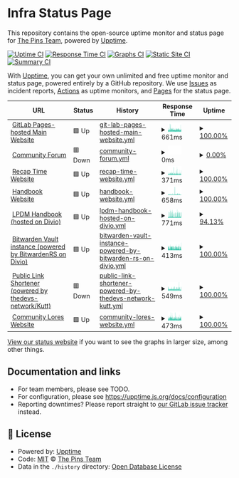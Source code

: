 # Infra Status Page

This repository contains the open-source uptime monitor and status page for [The Pins Team](https://madebythepins.tk), powered by [Upptime](https://github.com/upptime/upptime).

[![Uptime CI](https://github.com/MadeByThePinsHub/are-we-down/workflows/Uptime%20CI/badge.svg)](https://github.com/MadeByThePinsHub/are-we-down/actions?query=workflow%3A%22Uptime+CI%22)
[![Response Time CI](https://github.com/MadeByThePinsHub/are-we-down/workflows/Response%20Time%20CI/badge.svg)](https://github.com/MadeByThePinsHub/are-we-down/actions?query=workflow%3A%22Response+Time+CI%22)
[![Graphs CI](https://github.com/MadeByThePinsHub/are-we-down/workflows/Graphs%20CI/badge.svg)](https://github.com/MadeByThePinsHub/are-we-down/actions?query=workflow%3A%22Graphs+CI%22)
[![Static Site CI](https://github.com/MadeByThePinsHub/are-we-down/workflows/Static%20Site%20CI/badge.svg)](https://github.com/MadeByThePinsHub/are-we-down/actions?query=workflow%3A%22Static+Site+CI%22)
[![Summary CI](https://github.com/MadeByThePinsHub/are-we-down/workflows/Summary%20CI/badge.svg)](https://github.com/MadeByThePinsHub/are-we-down/actions?query=workflow%3A%22Summary+CI%22)

With [Upptime](https://upptime.js.org), you can get your own unlimited and free uptime monitor and status page, powered entirely by a GitHub repository. We use [Issues](https://github.com/MadeByThePinsHub/are-we-down/issues) as incident reports, [Actions](https://github.com/MadeByThePinsHub/are-we-down/actions) as uptime monitors, and [Pages](https://MadeByThePinsHub.github.io/are-we-down) for the status page.

<!--start: status pages-->
<!-- This summary is generated by Upptime (https://github.com/upptime/upptime) -->
<!-- Do not edit this manually, your changes will be overwritten -->
<!-- prettier-ignore -->
| URL | Status | History | Response Time | Uptime |
| --- | ------ | ------- | ------------- | ------ |
| <img alt="" src="https://favicons.githubusercontent.com/madebythepins.tk" height="13"> [GitLab Pages-hosted Main Website](https://madebythepins.tk) | 🟩 Up | [git-lab-pages-hosted-main-website.yml](https://github.com/MadeByThePinsHub/are-we-down/commits/HEAD/history/git-lab-pages-hosted-main-website.yml) | <details><summary><img alt="Response time graph" src="./graphs/git-lab-pages-hosted-main-website/response-time-week.png" height="20"> 661ms</summary><br><a href="https://MadeByThePinsHub.github.io/are-we-down/history/git-lab-pages-hosted-main-website"><img alt="Response time 770" src="https://img.shields.io/endpoint?url=https%3A%2F%2Fraw.githubusercontent.com%2FMadeByThePinsHub%2Fare-we-down%2FHEAD%2Fapi%2Fgit-lab-pages-hosted-main-website%2Fresponse-time.json"></a><br><a href="https://MadeByThePinsHub.github.io/are-we-down/history/git-lab-pages-hosted-main-website"><img alt="24-hour response time 581" src="https://img.shields.io/endpoint?url=https%3A%2F%2Fraw.githubusercontent.com%2FMadeByThePinsHub%2Fare-we-down%2FHEAD%2Fapi%2Fgit-lab-pages-hosted-main-website%2Fresponse-time-day.json"></a><br><a href="https://MadeByThePinsHub.github.io/are-we-down/history/git-lab-pages-hosted-main-website"><img alt="7-day response time 661" src="https://img.shields.io/endpoint?url=https%3A%2F%2Fraw.githubusercontent.com%2FMadeByThePinsHub%2Fare-we-down%2FHEAD%2Fapi%2Fgit-lab-pages-hosted-main-website%2Fresponse-time-week.json"></a><br><a href="https://MadeByThePinsHub.github.io/are-we-down/history/git-lab-pages-hosted-main-website"><img alt="30-day response time 812" src="https://img.shields.io/endpoint?url=https%3A%2F%2Fraw.githubusercontent.com%2FMadeByThePinsHub%2Fare-we-down%2FHEAD%2Fapi%2Fgit-lab-pages-hosted-main-website%2Fresponse-time-month.json"></a><br><a href="https://MadeByThePinsHub.github.io/are-we-down/history/git-lab-pages-hosted-main-website"><img alt="1-year response time 770" src="https://img.shields.io/endpoint?url=https%3A%2F%2Fraw.githubusercontent.com%2FMadeByThePinsHub%2Fare-we-down%2FHEAD%2Fapi%2Fgit-lab-pages-hosted-main-website%2Fresponse-time-year.json"></a></details> | <details><summary><a href="https://MadeByThePinsHub.github.io/are-we-down/history/git-lab-pages-hosted-main-website">100.00%</a></summary><a href="https://MadeByThePinsHub.github.io/are-we-down/history/git-lab-pages-hosted-main-website"><img alt="All-time uptime 99.89%" src="https://img.shields.io/endpoint?url=https%3A%2F%2Fraw.githubusercontent.com%2FMadeByThePinsHub%2Fare-we-down%2FHEAD%2Fapi%2Fgit-lab-pages-hosted-main-website%2Fuptime.json"></a><br><a href="https://MadeByThePinsHub.github.io/are-we-down/history/git-lab-pages-hosted-main-website"><img alt="24-hour uptime 100.00%" src="https://img.shields.io/endpoint?url=https%3A%2F%2Fraw.githubusercontent.com%2FMadeByThePinsHub%2Fare-we-down%2FHEAD%2Fapi%2Fgit-lab-pages-hosted-main-website%2Fuptime-day.json"></a><br><a href="https://MadeByThePinsHub.github.io/are-we-down/history/git-lab-pages-hosted-main-website"><img alt="7-day uptime 100.00%" src="https://img.shields.io/endpoint?url=https%3A%2F%2Fraw.githubusercontent.com%2FMadeByThePinsHub%2Fare-we-down%2FHEAD%2Fapi%2Fgit-lab-pages-hosted-main-website%2Fuptime-week.json"></a><br><a href="https://MadeByThePinsHub.github.io/are-we-down/history/git-lab-pages-hosted-main-website"><img alt="30-day uptime 100.00%" src="https://img.shields.io/endpoint?url=https%3A%2F%2Fraw.githubusercontent.com%2FMadeByThePinsHub%2Fare-we-down%2FHEAD%2Fapi%2Fgit-lab-pages-hosted-main-website%2Fuptime-month.json"></a><br><a href="https://MadeByThePinsHub.github.io/are-we-down/history/git-lab-pages-hosted-main-website"><img alt="1-year uptime 99.89%" src="https://img.shields.io/endpoint?url=https%3A%2F%2Fraw.githubusercontent.com%2FMadeByThePinsHub%2Fare-we-down%2FHEAD%2Fapi%2Fgit-lab-pages-hosted-main-website%2Fuptime-year.json"></a></details>
| <img alt="" src="https://favicons.githubusercontent.com/community.madebythepins.tk" height="13"> [Community Forum](https://community.madebythepins.tk) | 🟥 Down | [community-forum.yml](https://github.com/MadeByThePinsHub/are-we-down/commits/HEAD/history/community-forum.yml) | <details><summary><img alt="Response time graph" src="./graphs/community-forum/response-time-week.png" height="20"> 0ms</summary><br><a href="https://MadeByThePinsHub.github.io/are-we-down/history/community-forum"><img alt="Response time 2357" src="https://img.shields.io/endpoint?url=https%3A%2F%2Fraw.githubusercontent.com%2FMadeByThePinsHub%2Fare-we-down%2FHEAD%2Fapi%2Fcommunity-forum%2Fresponse-time.json"></a><br><a href="https://MadeByThePinsHub.github.io/are-we-down/history/community-forum"><img alt="24-hour response time 0" src="https://img.shields.io/endpoint?url=https%3A%2F%2Fraw.githubusercontent.com%2FMadeByThePinsHub%2Fare-we-down%2FHEAD%2Fapi%2Fcommunity-forum%2Fresponse-time-day.json"></a><br><a href="https://MadeByThePinsHub.github.io/are-we-down/history/community-forum"><img alt="7-day response time 0" src="https://img.shields.io/endpoint?url=https%3A%2F%2Fraw.githubusercontent.com%2FMadeByThePinsHub%2Fare-we-down%2FHEAD%2Fapi%2Fcommunity-forum%2Fresponse-time-week.json"></a><br><a href="https://MadeByThePinsHub.github.io/are-we-down/history/community-forum"><img alt="30-day response time 0" src="https://img.shields.io/endpoint?url=https%3A%2F%2Fraw.githubusercontent.com%2FMadeByThePinsHub%2Fare-we-down%2FHEAD%2Fapi%2Fcommunity-forum%2Fresponse-time-month.json"></a><br><a href="https://MadeByThePinsHub.github.io/are-we-down/history/community-forum"><img alt="1-year response time 2357" src="https://img.shields.io/endpoint?url=https%3A%2F%2Fraw.githubusercontent.com%2FMadeByThePinsHub%2Fare-we-down%2FHEAD%2Fapi%2Fcommunity-forum%2Fresponse-time-year.json"></a></details> | <details><summary><a href="https://MadeByThePinsHub.github.io/are-we-down/history/community-forum">0.00%</a></summary><a href="https://MadeByThePinsHub.github.io/are-we-down/history/community-forum"><img alt="All-time uptime 0.09%" src="https://img.shields.io/endpoint?url=https%3A%2F%2Fraw.githubusercontent.com%2FMadeByThePinsHub%2Fare-we-down%2FHEAD%2Fapi%2Fcommunity-forum%2Fuptime.json"></a><br><a href="https://MadeByThePinsHub.github.io/are-we-down/history/community-forum"><img alt="24-hour uptime 0.00%" src="https://img.shields.io/endpoint?url=https%3A%2F%2Fraw.githubusercontent.com%2FMadeByThePinsHub%2Fare-we-down%2FHEAD%2Fapi%2Fcommunity-forum%2Fuptime-day.json"></a><br><a href="https://MadeByThePinsHub.github.io/are-we-down/history/community-forum"><img alt="7-day uptime 0.00%" src="https://img.shields.io/endpoint?url=https%3A%2F%2Fraw.githubusercontent.com%2FMadeByThePinsHub%2Fare-we-down%2FHEAD%2Fapi%2Fcommunity-forum%2Fuptime-week.json"></a><br><a href="https://MadeByThePinsHub.github.io/are-we-down/history/community-forum"><img alt="30-day uptime 0.00%" src="https://img.shields.io/endpoint?url=https%3A%2F%2Fraw.githubusercontent.com%2FMadeByThePinsHub%2Fare-we-down%2FHEAD%2Fapi%2Fcommunity-forum%2Fuptime-month.json"></a><br><a href="https://MadeByThePinsHub.github.io/are-we-down/history/community-forum"><img alt="1-year uptime 0.09%" src="https://img.shields.io/endpoint?url=https%3A%2F%2Fraw.githubusercontent.com%2FMadeByThePinsHub%2Fare-we-down%2FHEAD%2Fapi%2Fcommunity-forum%2Fuptime-year.json"></a></details>
| <img alt="" src="https://favicons.githubusercontent.com/recaptime.tk" height="13"> [Recap Time Website](https://recaptime.tk) | 🟩 Up | [recap-time-website.yml](https://github.com/MadeByThePinsHub/are-we-down/commits/HEAD/history/recap-time-website.yml) | <details><summary><img alt="Response time graph" src="./graphs/recap-time-website/response-time-week.png" height="20"> 371ms</summary><br><a href="https://MadeByThePinsHub.github.io/are-we-down/history/recap-time-website"><img alt="Response time 460" src="https://img.shields.io/endpoint?url=https%3A%2F%2Fraw.githubusercontent.com%2FMadeByThePinsHub%2Fare-we-down%2FHEAD%2Fapi%2Frecap-time-website%2Fresponse-time.json"></a><br><a href="https://MadeByThePinsHub.github.io/are-we-down/history/recap-time-website"><img alt="24-hour response time 317" src="https://img.shields.io/endpoint?url=https%3A%2F%2Fraw.githubusercontent.com%2FMadeByThePinsHub%2Fare-we-down%2FHEAD%2Fapi%2Frecap-time-website%2Fresponse-time-day.json"></a><br><a href="https://MadeByThePinsHub.github.io/are-we-down/history/recap-time-website"><img alt="7-day response time 371" src="https://img.shields.io/endpoint?url=https%3A%2F%2Fraw.githubusercontent.com%2FMadeByThePinsHub%2Fare-we-down%2FHEAD%2Fapi%2Frecap-time-website%2Fresponse-time-week.json"></a><br><a href="https://MadeByThePinsHub.github.io/are-we-down/history/recap-time-website"><img alt="30-day response time 497" src="https://img.shields.io/endpoint?url=https%3A%2F%2Fraw.githubusercontent.com%2FMadeByThePinsHub%2Fare-we-down%2FHEAD%2Fapi%2Frecap-time-website%2Fresponse-time-month.json"></a><br><a href="https://MadeByThePinsHub.github.io/are-we-down/history/recap-time-website"><img alt="1-year response time 460" src="https://img.shields.io/endpoint?url=https%3A%2F%2Fraw.githubusercontent.com%2FMadeByThePinsHub%2Fare-we-down%2FHEAD%2Fapi%2Frecap-time-website%2Fresponse-time-year.json"></a></details> | <details><summary><a href="https://MadeByThePinsHub.github.io/are-we-down/history/recap-time-website">100.00%</a></summary><a href="https://MadeByThePinsHub.github.io/are-we-down/history/recap-time-website"><img alt="All-time uptime 99.96%" src="https://img.shields.io/endpoint?url=https%3A%2F%2Fraw.githubusercontent.com%2FMadeByThePinsHub%2Fare-we-down%2FHEAD%2Fapi%2Frecap-time-website%2Fuptime.json"></a><br><a href="https://MadeByThePinsHub.github.io/are-we-down/history/recap-time-website"><img alt="24-hour uptime 100.00%" src="https://img.shields.io/endpoint?url=https%3A%2F%2Fraw.githubusercontent.com%2FMadeByThePinsHub%2Fare-we-down%2FHEAD%2Fapi%2Frecap-time-website%2Fuptime-day.json"></a><br><a href="https://MadeByThePinsHub.github.io/are-we-down/history/recap-time-website"><img alt="7-day uptime 100.00%" src="https://img.shields.io/endpoint?url=https%3A%2F%2Fraw.githubusercontent.com%2FMadeByThePinsHub%2Fare-we-down%2FHEAD%2Fapi%2Frecap-time-website%2Fuptime-week.json"></a><br><a href="https://MadeByThePinsHub.github.io/are-we-down/history/recap-time-website"><img alt="30-day uptime 99.93%" src="https://img.shields.io/endpoint?url=https%3A%2F%2Fraw.githubusercontent.com%2FMadeByThePinsHub%2Fare-we-down%2FHEAD%2Fapi%2Frecap-time-website%2Fuptime-month.json"></a><br><a href="https://MadeByThePinsHub.github.io/are-we-down/history/recap-time-website"><img alt="1-year uptime 99.96%" src="https://img.shields.io/endpoint?url=https%3A%2F%2Fraw.githubusercontent.com%2FMadeByThePinsHub%2Fare-we-down%2FHEAD%2Fapi%2Frecap-time-website%2Fuptime-year.json"></a></details>
| <img alt="" src="https://favicons.githubusercontent.com/en.handbooksbythepins.gq" height="13"> [Handbook Website](https://en.handbooksbythepins.gq) | 🟩 Up | [handbook-website.yml](https://github.com/MadeByThePinsHub/are-we-down/commits/HEAD/history/handbook-website.yml) | <details><summary><img alt="Response time graph" src="./graphs/handbook-website/response-time-week.png" height="20"> 658ms</summary><br><a href="https://MadeByThePinsHub.github.io/are-we-down/history/handbook-website"><img alt="Response time 704" src="https://img.shields.io/endpoint?url=https%3A%2F%2Fraw.githubusercontent.com%2FMadeByThePinsHub%2Fare-we-down%2FHEAD%2Fapi%2Fhandbook-website%2Fresponse-time.json"></a><br><a href="https://MadeByThePinsHub.github.io/are-we-down/history/handbook-website"><img alt="24-hour response time 565" src="https://img.shields.io/endpoint?url=https%3A%2F%2Fraw.githubusercontent.com%2FMadeByThePinsHub%2Fare-we-down%2FHEAD%2Fapi%2Fhandbook-website%2Fresponse-time-day.json"></a><br><a href="https://MadeByThePinsHub.github.io/are-we-down/history/handbook-website"><img alt="7-day response time 658" src="https://img.shields.io/endpoint?url=https%3A%2F%2Fraw.githubusercontent.com%2FMadeByThePinsHub%2Fare-we-down%2FHEAD%2Fapi%2Fhandbook-website%2Fresponse-time-week.json"></a><br><a href="https://MadeByThePinsHub.github.io/are-we-down/history/handbook-website"><img alt="30-day response time 704" src="https://img.shields.io/endpoint?url=https%3A%2F%2Fraw.githubusercontent.com%2FMadeByThePinsHub%2Fare-we-down%2FHEAD%2Fapi%2Fhandbook-website%2Fresponse-time-month.json"></a><br><a href="https://MadeByThePinsHub.github.io/are-we-down/history/handbook-website"><img alt="1-year response time 704" src="https://img.shields.io/endpoint?url=https%3A%2F%2Fraw.githubusercontent.com%2FMadeByThePinsHub%2Fare-we-down%2FHEAD%2Fapi%2Fhandbook-website%2Fresponse-time-year.json"></a></details> | <details><summary><a href="https://MadeByThePinsHub.github.io/are-we-down/history/handbook-website">100.00%</a></summary><a href="https://MadeByThePinsHub.github.io/are-we-down/history/handbook-website"><img alt="All-time uptime 99.88%" src="https://img.shields.io/endpoint?url=https%3A%2F%2Fraw.githubusercontent.com%2FMadeByThePinsHub%2Fare-we-down%2FHEAD%2Fapi%2Fhandbook-website%2Fuptime.json"></a><br><a href="https://MadeByThePinsHub.github.io/are-we-down/history/handbook-website"><img alt="24-hour uptime 100.00%" src="https://img.shields.io/endpoint?url=https%3A%2F%2Fraw.githubusercontent.com%2FMadeByThePinsHub%2Fare-we-down%2FHEAD%2Fapi%2Fhandbook-website%2Fuptime-day.json"></a><br><a href="https://MadeByThePinsHub.github.io/are-we-down/history/handbook-website"><img alt="7-day uptime 100.00%" src="https://img.shields.io/endpoint?url=https%3A%2F%2Fraw.githubusercontent.com%2FMadeByThePinsHub%2Fare-we-down%2FHEAD%2Fapi%2Fhandbook-website%2Fuptime-week.json"></a><br><a href="https://MadeByThePinsHub.github.io/are-we-down/history/handbook-website"><img alt="30-day uptime 99.77%" src="https://img.shields.io/endpoint?url=https%3A%2F%2Fraw.githubusercontent.com%2FMadeByThePinsHub%2Fare-we-down%2FHEAD%2Fapi%2Fhandbook-website%2Fuptime-month.json"></a><br><a href="https://MadeByThePinsHub.github.io/are-we-down/history/handbook-website"><img alt="1-year uptime 99.88%" src="https://img.shields.io/endpoint?url=https%3A%2F%2Fraw.githubusercontent.com%2FMadeByThePinsHub%2Fare-we-down%2FHEAD%2Fapi%2Fhandbook-website%2Fuptime-year.json"></a></details>
| <img alt="" src="https://favicons.githubusercontent.com/repohubdev.tk" height="13"> [LPDM Handbook (hosted on Divio)](https://repohubdev.tk) | 🟩 Up | [lpdm-handbook-hosted-on-divio.yml](https://github.com/MadeByThePinsHub/are-we-down/commits/HEAD/history/lpdm-handbook-hosted-on-divio.yml) | <details><summary><img alt="Response time graph" src="./graphs/lpdm-handbook-hosted-on-divio/response-time-week.png" height="20"> 771ms</summary><br><a href="https://MadeByThePinsHub.github.io/are-we-down/history/lpdm-handbook-hosted-on-divio"><img alt="Response time 1297" src="https://img.shields.io/endpoint?url=https%3A%2F%2Fraw.githubusercontent.com%2FMadeByThePinsHub%2Fare-we-down%2FHEAD%2Fapi%2Flpdm-handbook-hosted-on-divio%2Fresponse-time.json"></a><br><a href="https://MadeByThePinsHub.github.io/are-we-down/history/lpdm-handbook-hosted-on-divio"><img alt="24-hour response time 805" src="https://img.shields.io/endpoint?url=https%3A%2F%2Fraw.githubusercontent.com%2FMadeByThePinsHub%2Fare-we-down%2FHEAD%2Fapi%2Flpdm-handbook-hosted-on-divio%2Fresponse-time-day.json"></a><br><a href="https://MadeByThePinsHub.github.io/are-we-down/history/lpdm-handbook-hosted-on-divio"><img alt="7-day response time 771" src="https://img.shields.io/endpoint?url=https%3A%2F%2Fraw.githubusercontent.com%2FMadeByThePinsHub%2Fare-we-down%2FHEAD%2Fapi%2Flpdm-handbook-hosted-on-divio%2Fresponse-time-week.json"></a><br><a href="https://MadeByThePinsHub.github.io/are-we-down/history/lpdm-handbook-hosted-on-divio"><img alt="30-day response time 1063" src="https://img.shields.io/endpoint?url=https%3A%2F%2Fraw.githubusercontent.com%2FMadeByThePinsHub%2Fare-we-down%2FHEAD%2Fapi%2Flpdm-handbook-hosted-on-divio%2Fresponse-time-month.json"></a><br><a href="https://MadeByThePinsHub.github.io/are-we-down/history/lpdm-handbook-hosted-on-divio"><img alt="1-year response time 1297" src="https://img.shields.io/endpoint?url=https%3A%2F%2Fraw.githubusercontent.com%2FMadeByThePinsHub%2Fare-we-down%2FHEAD%2Fapi%2Flpdm-handbook-hosted-on-divio%2Fresponse-time-year.json"></a></details> | <details><summary><a href="https://MadeByThePinsHub.github.io/are-we-down/history/lpdm-handbook-hosted-on-divio">94.13%</a></summary><a href="https://MadeByThePinsHub.github.io/are-we-down/history/lpdm-handbook-hosted-on-divio"><img alt="All-time uptime 97.96%" src="https://img.shields.io/endpoint?url=https%3A%2F%2Fraw.githubusercontent.com%2FMadeByThePinsHub%2Fare-we-down%2FHEAD%2Fapi%2Flpdm-handbook-hosted-on-divio%2Fuptime.json"></a><br><a href="https://MadeByThePinsHub.github.io/are-we-down/history/lpdm-handbook-hosted-on-divio"><img alt="24-hour uptime 98.61%" src="https://img.shields.io/endpoint?url=https%3A%2F%2Fraw.githubusercontent.com%2FMadeByThePinsHub%2Fare-we-down%2FHEAD%2Fapi%2Flpdm-handbook-hosted-on-divio%2Fuptime-day.json"></a><br><a href="https://MadeByThePinsHub.github.io/are-we-down/history/lpdm-handbook-hosted-on-divio"><img alt="7-day uptime 94.13%" src="https://img.shields.io/endpoint?url=https%3A%2F%2Fraw.githubusercontent.com%2FMadeByThePinsHub%2Fare-we-down%2FHEAD%2Fapi%2Flpdm-handbook-hosted-on-divio%2Fuptime-week.json"></a><br><a href="https://MadeByThePinsHub.github.io/are-we-down/history/lpdm-handbook-hosted-on-divio"><img alt="30-day uptime 96.92%" src="https://img.shields.io/endpoint?url=https%3A%2F%2Fraw.githubusercontent.com%2FMadeByThePinsHub%2Fare-we-down%2FHEAD%2Fapi%2Flpdm-handbook-hosted-on-divio%2Fuptime-month.json"></a><br><a href="https://MadeByThePinsHub.github.io/are-we-down/history/lpdm-handbook-hosted-on-divio"><img alt="1-year uptime 97.96%" src="https://img.shields.io/endpoint?url=https%3A%2F%2Fraw.githubusercontent.com%2FMadeByThePinsHub%2Fare-we-down%2FHEAD%2Fapi%2Flpdm-handbook-hosted-on-divio%2Fuptime-year.json"></a></details>
| <img alt="" src="https://favicons.githubusercontent.com/vault.madebythepins.tk" height="13"> [Bitwarden Vault instance (powered by BitwardenRS on Divio)](https://vault.madebythepins.tk) | 🟩 Up | [bitwarden-vault-instance-powered-by-bitwarden-rs-on-divio.yml](https://github.com/MadeByThePinsHub/are-we-down/commits/HEAD/history/bitwarden-vault-instance-powered-by-bitwarden-rs-on-divio.yml) | <details><summary><img alt="Response time graph" src="./graphs/bitwarden-vault-instance-powered-by-bitwarden-rs-on-divio/response-time-week.png" height="20"> 413ms</summary><br><a href="https://MadeByThePinsHub.github.io/are-we-down/history/bitwarden-vault-instance-powered-by-bitwarden-rs-on-divio"><img alt="Response time 479" src="https://img.shields.io/endpoint?url=https%3A%2F%2Fraw.githubusercontent.com%2FMadeByThePinsHub%2Fare-we-down%2FHEAD%2Fapi%2Fbitwarden-vault-instance-powered-by-bitwarden-rs-on-divio%2Fresponse-time.json"></a><br><a href="https://MadeByThePinsHub.github.io/are-we-down/history/bitwarden-vault-instance-powered-by-bitwarden-rs-on-divio"><img alt="24-hour response time 335" src="https://img.shields.io/endpoint?url=https%3A%2F%2Fraw.githubusercontent.com%2FMadeByThePinsHub%2Fare-we-down%2FHEAD%2Fapi%2Fbitwarden-vault-instance-powered-by-bitwarden-rs-on-divio%2Fresponse-time-day.json"></a><br><a href="https://MadeByThePinsHub.github.io/are-we-down/history/bitwarden-vault-instance-powered-by-bitwarden-rs-on-divio"><img alt="7-day response time 413" src="https://img.shields.io/endpoint?url=https%3A%2F%2Fraw.githubusercontent.com%2FMadeByThePinsHub%2Fare-we-down%2FHEAD%2Fapi%2Fbitwarden-vault-instance-powered-by-bitwarden-rs-on-divio%2Fresponse-time-week.json"></a><br><a href="https://MadeByThePinsHub.github.io/are-we-down/history/bitwarden-vault-instance-powered-by-bitwarden-rs-on-divio"><img alt="30-day response time 488" src="https://img.shields.io/endpoint?url=https%3A%2F%2Fraw.githubusercontent.com%2FMadeByThePinsHub%2Fare-we-down%2FHEAD%2Fapi%2Fbitwarden-vault-instance-powered-by-bitwarden-rs-on-divio%2Fresponse-time-month.json"></a><br><a href="https://MadeByThePinsHub.github.io/are-we-down/history/bitwarden-vault-instance-powered-by-bitwarden-rs-on-divio"><img alt="1-year response time 479" src="https://img.shields.io/endpoint?url=https%3A%2F%2Fraw.githubusercontent.com%2FMadeByThePinsHub%2Fare-we-down%2FHEAD%2Fapi%2Fbitwarden-vault-instance-powered-by-bitwarden-rs-on-divio%2Fresponse-time-year.json"></a></details> | <details><summary><a href="https://MadeByThePinsHub.github.io/are-we-down/history/bitwarden-vault-instance-powered-by-bitwarden-rs-on-divio">100.00%</a></summary><a href="https://MadeByThePinsHub.github.io/are-we-down/history/bitwarden-vault-instance-powered-by-bitwarden-rs-on-divio"><img alt="All-time uptime 100.00%" src="https://img.shields.io/endpoint?url=https%3A%2F%2Fraw.githubusercontent.com%2FMadeByThePinsHub%2Fare-we-down%2FHEAD%2Fapi%2Fbitwarden-vault-instance-powered-by-bitwarden-rs-on-divio%2Fuptime.json"></a><br><a href="https://MadeByThePinsHub.github.io/are-we-down/history/bitwarden-vault-instance-powered-by-bitwarden-rs-on-divio"><img alt="24-hour uptime 100.00%" src="https://img.shields.io/endpoint?url=https%3A%2F%2Fraw.githubusercontent.com%2FMadeByThePinsHub%2Fare-we-down%2FHEAD%2Fapi%2Fbitwarden-vault-instance-powered-by-bitwarden-rs-on-divio%2Fuptime-day.json"></a><br><a href="https://MadeByThePinsHub.github.io/are-we-down/history/bitwarden-vault-instance-powered-by-bitwarden-rs-on-divio"><img alt="7-day uptime 100.00%" src="https://img.shields.io/endpoint?url=https%3A%2F%2Fraw.githubusercontent.com%2FMadeByThePinsHub%2Fare-we-down%2FHEAD%2Fapi%2Fbitwarden-vault-instance-powered-by-bitwarden-rs-on-divio%2Fuptime-week.json"></a><br><a href="https://MadeByThePinsHub.github.io/are-we-down/history/bitwarden-vault-instance-powered-by-bitwarden-rs-on-divio"><img alt="30-day uptime 100.00%" src="https://img.shields.io/endpoint?url=https%3A%2F%2Fraw.githubusercontent.com%2FMadeByThePinsHub%2Fare-we-down%2FHEAD%2Fapi%2Fbitwarden-vault-instance-powered-by-bitwarden-rs-on-divio%2Fuptime-month.json"></a><br><a href="https://MadeByThePinsHub.github.io/are-we-down/history/bitwarden-vault-instance-powered-by-bitwarden-rs-on-divio"><img alt="1-year uptime 100.00%" src="https://img.shields.io/endpoint?url=https%3A%2F%2Fraw.githubusercontent.com%2FMadeByThePinsHub%2Fare-we-down%2FHEAD%2Fapi%2Fbitwarden-vault-instance-powered-by-bitwarden-rs-on-divio%2Fuptime-year.json"></a></details>
| <img alt="" src="https://favicons.githubusercontent.com/rtapp.tk" height="13"> [Public Link Shortener (powered by thedevs-network/Kutt)](https://rtapp.tk) | 🟥 Down | [public-link-shortener-powered-by-thedevs-network-kutt.yml](https://github.com/MadeByThePinsHub/are-we-down/commits/HEAD/history/public-link-shortener-powered-by-thedevs-network-kutt.yml) | <details><summary><img alt="Response time graph" src="./graphs/public-link-shortener-powered-by-thedevs-network-kutt/response-time-week.png" height="20"> 549ms</summary><br><a href="https://MadeByThePinsHub.github.io/are-we-down/history/public-link-shortener-powered-by-thedevs-network-kutt"><img alt="Response time 547" src="https://img.shields.io/endpoint?url=https%3A%2F%2Fraw.githubusercontent.com%2FMadeByThePinsHub%2Fare-we-down%2FHEAD%2Fapi%2Fpublic-link-shortener-powered-by-thedevs-network-kutt%2Fresponse-time.json"></a><br><a href="https://MadeByThePinsHub.github.io/are-we-down/history/public-link-shortener-powered-by-thedevs-network-kutt"><img alt="24-hour response time 0" src="https://img.shields.io/endpoint?url=https%3A%2F%2Fraw.githubusercontent.com%2FMadeByThePinsHub%2Fare-we-down%2FHEAD%2Fapi%2Fpublic-link-shortener-powered-by-thedevs-network-kutt%2Fresponse-time-day.json"></a><br><a href="https://MadeByThePinsHub.github.io/are-we-down/history/public-link-shortener-powered-by-thedevs-network-kutt"><img alt="7-day response time 549" src="https://img.shields.io/endpoint?url=https%3A%2F%2Fraw.githubusercontent.com%2FMadeByThePinsHub%2Fare-we-down%2FHEAD%2Fapi%2Fpublic-link-shortener-powered-by-thedevs-network-kutt%2Fresponse-time-week.json"></a><br><a href="https://MadeByThePinsHub.github.io/are-we-down/history/public-link-shortener-powered-by-thedevs-network-kutt"><img alt="30-day response time 585" src="https://img.shields.io/endpoint?url=https%3A%2F%2Fraw.githubusercontent.com%2FMadeByThePinsHub%2Fare-we-down%2FHEAD%2Fapi%2Fpublic-link-shortener-powered-by-thedevs-network-kutt%2Fresponse-time-month.json"></a><br><a href="https://MadeByThePinsHub.github.io/are-we-down/history/public-link-shortener-powered-by-thedevs-network-kutt"><img alt="1-year response time 547" src="https://img.shields.io/endpoint?url=https%3A%2F%2Fraw.githubusercontent.com%2FMadeByThePinsHub%2Fare-we-down%2FHEAD%2Fapi%2Fpublic-link-shortener-powered-by-thedevs-network-kutt%2Fresponse-time-year.json"></a></details> | <details><summary><a href="https://MadeByThePinsHub.github.io/are-we-down/history/public-link-shortener-powered-by-thedevs-network-kutt">100.00%</a></summary><a href="https://MadeByThePinsHub.github.io/are-we-down/history/public-link-shortener-powered-by-thedevs-network-kutt"><img alt="All-time uptime 100.00%" src="https://img.shields.io/endpoint?url=https%3A%2F%2Fraw.githubusercontent.com%2FMadeByThePinsHub%2Fare-we-down%2FHEAD%2Fapi%2Fpublic-link-shortener-powered-by-thedevs-network-kutt%2Fuptime.json"></a><br><a href="https://MadeByThePinsHub.github.io/are-we-down/history/public-link-shortener-powered-by-thedevs-network-kutt"><img alt="24-hour uptime 100.00%" src="https://img.shields.io/endpoint?url=https%3A%2F%2Fraw.githubusercontent.com%2FMadeByThePinsHub%2Fare-we-down%2FHEAD%2Fapi%2Fpublic-link-shortener-powered-by-thedevs-network-kutt%2Fuptime-day.json"></a><br><a href="https://MadeByThePinsHub.github.io/are-we-down/history/public-link-shortener-powered-by-thedevs-network-kutt"><img alt="7-day uptime 100.00%" src="https://img.shields.io/endpoint?url=https%3A%2F%2Fraw.githubusercontent.com%2FMadeByThePinsHub%2Fare-we-down%2FHEAD%2Fapi%2Fpublic-link-shortener-powered-by-thedevs-network-kutt%2Fuptime-week.json"></a><br><a href="https://MadeByThePinsHub.github.io/are-we-down/history/public-link-shortener-powered-by-thedevs-network-kutt"><img alt="30-day uptime 100.00%" src="https://img.shields.io/endpoint?url=https%3A%2F%2Fraw.githubusercontent.com%2FMadeByThePinsHub%2Fare-we-down%2FHEAD%2Fapi%2Fpublic-link-shortener-powered-by-thedevs-network-kutt%2Fuptime-month.json"></a><br><a href="https://MadeByThePinsHub.github.io/are-we-down/history/public-link-shortener-powered-by-thedevs-network-kutt"><img alt="1-year uptime 100.00%" src="https://img.shields.io/endpoint?url=https%3A%2F%2Fraw.githubusercontent.com%2FMadeByThePinsHub%2Fare-we-down%2FHEAD%2Fapi%2Fpublic-link-shortener-powered-by-thedevs-network-kutt%2Fuptime-year.json"></a></details>
| <img alt="" src="https://favicons.githubusercontent.com/community-lores.gq" height="13"> [Community Lores Website](https://community-lores.gq) | 🟩 Up | [community-lores-website.yml](https://github.com/MadeByThePinsHub/are-we-down/commits/HEAD/history/community-lores-website.yml) | <details><summary><img alt="Response time graph" src="./graphs/community-lores-website/response-time-week.png" height="20"> 473ms</summary><br><a href="https://MadeByThePinsHub.github.io/are-we-down/history/community-lores-website"><img alt="Response time 517" src="https://img.shields.io/endpoint?url=https%3A%2F%2Fraw.githubusercontent.com%2FMadeByThePinsHub%2Fare-we-down%2FHEAD%2Fapi%2Fcommunity-lores-website%2Fresponse-time.json"></a><br><a href="https://MadeByThePinsHub.github.io/are-we-down/history/community-lores-website"><img alt="24-hour response time 477" src="https://img.shields.io/endpoint?url=https%3A%2F%2Fraw.githubusercontent.com%2FMadeByThePinsHub%2Fare-we-down%2FHEAD%2Fapi%2Fcommunity-lores-website%2Fresponse-time-day.json"></a><br><a href="https://MadeByThePinsHub.github.io/are-we-down/history/community-lores-website"><img alt="7-day response time 473" src="https://img.shields.io/endpoint?url=https%3A%2F%2Fraw.githubusercontent.com%2FMadeByThePinsHub%2Fare-we-down%2FHEAD%2Fapi%2Fcommunity-lores-website%2Fresponse-time-week.json"></a><br><a href="https://MadeByThePinsHub.github.io/are-we-down/history/community-lores-website"><img alt="30-day response time 514" src="https://img.shields.io/endpoint?url=https%3A%2F%2Fraw.githubusercontent.com%2FMadeByThePinsHub%2Fare-we-down%2FHEAD%2Fapi%2Fcommunity-lores-website%2Fresponse-time-month.json"></a><br><a href="https://MadeByThePinsHub.github.io/are-we-down/history/community-lores-website"><img alt="1-year response time 517" src="https://img.shields.io/endpoint?url=https%3A%2F%2Fraw.githubusercontent.com%2FMadeByThePinsHub%2Fare-we-down%2FHEAD%2Fapi%2Fcommunity-lores-website%2Fresponse-time-year.json"></a></details> | <details><summary><a href="https://MadeByThePinsHub.github.io/are-we-down/history/community-lores-website">100.00%</a></summary><a href="https://MadeByThePinsHub.github.io/are-we-down/history/community-lores-website"><img alt="All-time uptime 99.94%" src="https://img.shields.io/endpoint?url=https%3A%2F%2Fraw.githubusercontent.com%2FMadeByThePinsHub%2Fare-we-down%2FHEAD%2Fapi%2Fcommunity-lores-website%2Fuptime.json"></a><br><a href="https://MadeByThePinsHub.github.io/are-we-down/history/community-lores-website"><img alt="24-hour uptime 100.00%" src="https://img.shields.io/endpoint?url=https%3A%2F%2Fraw.githubusercontent.com%2FMadeByThePinsHub%2Fare-we-down%2FHEAD%2Fapi%2Fcommunity-lores-website%2Fuptime-day.json"></a><br><a href="https://MadeByThePinsHub.github.io/are-we-down/history/community-lores-website"><img alt="7-day uptime 100.00%" src="https://img.shields.io/endpoint?url=https%3A%2F%2Fraw.githubusercontent.com%2FMadeByThePinsHub%2Fare-we-down%2FHEAD%2Fapi%2Fcommunity-lores-website%2Fuptime-week.json"></a><br><a href="https://MadeByThePinsHub.github.io/are-we-down/history/community-lores-website"><img alt="30-day uptime 100.00%" src="https://img.shields.io/endpoint?url=https%3A%2F%2Fraw.githubusercontent.com%2FMadeByThePinsHub%2Fare-we-down%2FHEAD%2Fapi%2Fcommunity-lores-website%2Fuptime-month.json"></a><br><a href="https://MadeByThePinsHub.github.io/are-we-down/history/community-lores-website"><img alt="1-year uptime 99.94%" src="https://img.shields.io/endpoint?url=https%3A%2F%2Fraw.githubusercontent.com%2FMadeByThePinsHub%2Fare-we-down%2FHEAD%2Fapi%2Fcommunity-lores-website%2Fuptime-year.json"></a></details>

<!--end: status pages-->

[View our status website](https://madebythepinshub.github.io/are-we-down) if you want to see the graphs in larger size, among other things.

## Documentation and links

- For team members, please see TODO.
- For configuration, please see <https://upptime.js.org/docs/configuration>
- Reporting downtimes? Please report straight to [our GitLab issue tracker](https://gitlab.com/MadeByThePinsHub/infra-ops/AreWeDown/issues/new) instead.

## 📄 License

- Powered by: [Upptime](https://github.com/upptime/upptime)
- Code: [MIT](./LICENSE) © [The Pins Team](https://madebythepins.tk)
- Data in the `./history` directory: [Open Database License](https://opendatacommons.org/licenses/odbl/1-0/)
